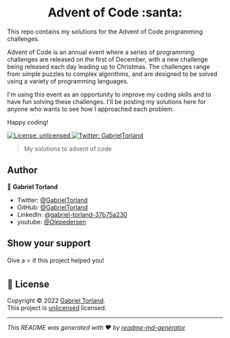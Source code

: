<h1 align="center">Advent of Code :santa:</h1>


This repo contains my solutions for the Advent of Code programming challenges.

Advent of Code is an annual event where a series of programming challenges are released on the first of December, with a new challenge being released each day leading up to Christmas. The challenges range from simple puzzles to complex algorithms, and are designed to be solved using a variety of programming languages.

I'm using this event as an opportunity to improve my coding skills and to have fun solving these challenges. I'll be posting my solutions here for anyone who wants to see how I approached each problem.

Happy coding!

<p>
  <a href="https://www.youtube.com/watch?v=p7YXXieghto" target="_blank">
    <img alt="License: unlicensed" src="https://img.shields.io/badge/License-unlicensed-yellow.svg" />
  </a>
  <a href="https://twitter.com/GabrielTorland" target="_blank">
    <img alt="Twitter: GabrielTorland" src="https://img.shields.io/twitter/follow/GabrielTorland.svg?style=social" />
  </a>
</p>

> My solutions to advent of code

## Author

👤 **Gabriel Torland**

* Twitter: [@GabrielTorland](https://twitter.com/GabrielTorland)
* GitHub: [@GabrielTorland](https://github.com/GabrielTorland)
* LinkedIn: [@gabriel-torland-37b75a230](https://linkedin.com/in/gabriel-torland-37b75a230)
* youtube: [@Olepedersen](https://www.youtube.com/channel/UC1yI-ByA5TvXE0OUcjDlbaA)

## Show your support

Give a ⭐️ if this project helped you!

## 📝 License

Copyright © 2022 [Gabriel Torland](https://github.com/GabrielTorland).<br />
This project is [unlicensed](https://www.youtube.com/watch?v=p7YXXieghto) licensed.

***
_This README was generated with ❤️ by [readme-md-generator](https://github.com/kefranabg/readme-md-generator)_
